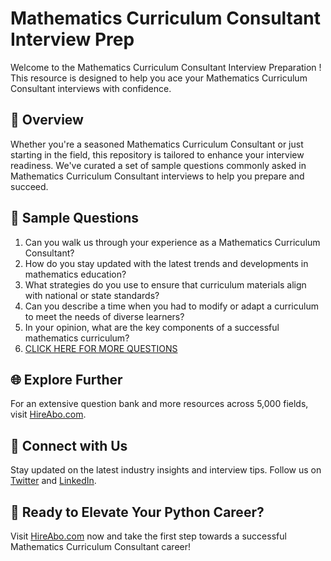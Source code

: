 # Mathematics Curriculum Consultant Interview Prep

Welcome to the Mathematics Curriculum Consultant Interview Preparation ! This resource is designed to help you ace your Mathematics Curriculum Consultant interviews with confidence.

## 🚀 Overview

Whether you're a seasoned Mathematics Curriculum Consultant or just starting in the field, this repository is tailored to enhance your interview readiness. We've curated a set of sample questions commonly asked in Mathematics Curriculum Consultant interviews to help you prepare and succeed.

## 📝 Sample Questions

1. Can you walk us through your experience as a Mathematics Curriculum Consultant?
2. How do you stay updated with the latest trends and developments in mathematics education?
3. What strategies do you use to ensure that curriculum materials align with national or state standards?
4. Can you describe a time when you had to modify or adapt a curriculum to meet the needs of diverse learners?
5. In your opinion, what are the key components of a successful mathematics curriculum?
6. [CLICK HERE FOR MORE QUESTIONS](https://hireabo.com/job/19_0_35/Mathematics%20Curriculum%20Consultant)

## 🌐 Explore Further

For an extensive question bank and more resources across 5,000 fields, visit [HireAbo.com](https://www.hireabo.com).

## 📱 Connect with Us

Stay updated on the latest industry insights and interview tips. Follow us on [Twitter](https://twitter.com/hireabo) and [LinkedIn](https://www.linkedin.com/in/hire-abo-3609972a8/).

## 🚀 Ready to Elevate Your Python Career?

Visit [HireAbo.com](https://www.hireabo.com) now and take the first step towards a successful Mathematics Curriculum Consultant career!